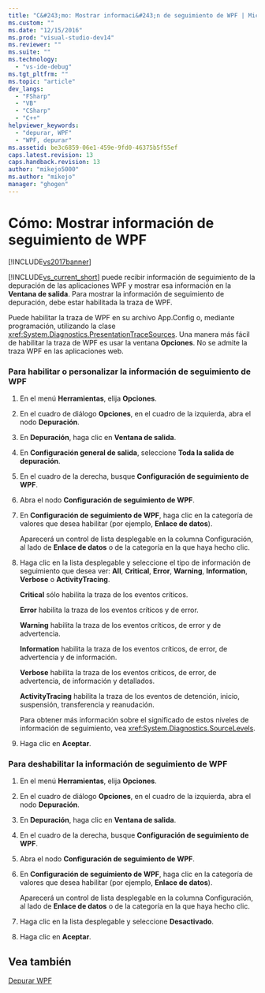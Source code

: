 ```yaml
---
title: "C&#243;mo: Mostrar informaci&#243;n de seguimiento de WPF | Microsoft Docs"
ms.custom: ""
ms.date: "12/15/2016"
ms.prod: "visual-studio-dev14"
ms.reviewer: ""
ms.suite: ""
ms.technology: 
  - "vs-ide-debug"
ms.tgt_pltfrm: ""
ms.topic: "article"
dev_langs: 
  - "FSharp"
  - "VB"
  - "CSharp"
  - "C++"
helpviewer_keywords: 
  - "depurar, WPF"
  - "WPF, depurar"
ms.assetid: be3c6859-06e1-459e-9fd0-46375b5f55ef
caps.latest.revision: 13
caps.handback.revision: 13
author: "mikejo5000"
ms.author: "mikejo"
manager: "ghogen"
---
```

# C&#243;mo: Mostrar informaci&#243;n de seguimiento de WPF
[!INCLUDE[vs2017banner](../code-quality/includes/vs2017banner.md)]

[!INCLUDE[vs_current_short](../code-quality/includes/vs_current_short_md.md)] puede recibir información de seguimiento de la depuración de las aplicaciones WPF y mostrar esa información en la **Ventana de salida**.  Para mostrar la información de seguimiento de depuración, debe estar habilitada la traza de WPF.  
  
 Puede habilitar la traza de WPF en su archivo App.Config o, mediante programación, utilizando la clase <xref:System.Diagnostics.PresentationTraceSources>.  Una manera más fácil de habilitar la traza de WPF es usar la ventana **Opciones**.  No se admite la traza WPF en las aplicaciones web.  
  
### Para habilitar o personalizar la información de seguimiento de WPF  
  
1.  En el menú **Herramientas**, elija **Opciones**.  
  
2.  En el cuadro de diálogo **Opciones**, en el cuadro de la izquierda, abra el nodo **Depuración**.  
  
3.  En **Depuración**, haga clic en **Ventana de salida**.  
  
4.  En **Configuración general de salida**, seleccione **Toda la salida de depuración**.  
  
5.  En el cuadro de la derecha, busque **Configuración de seguimiento de WPF**.  
  
6.  Abra el nodo **Configuración de seguimiento de WPF**.  
  
7.  En **Configuración de seguimiento de WPF**, haga clic en la categoría de valores que desea habilitar \(por ejemplo, **Enlace de datos**\).  
  
     Aparecerá un control de lista desplegable en la columna Configuración, al lado de **Enlace de datos** o de la categoría en la que haya hecho clic.  
  
8.  Haga clic en la lista desplegable y seleccione el tipo de información de seguimiento que desea ver: **All**, **Critical**, **Error**, **Warning**, **Information**, **Verbose** o **ActivityTracing**.  
  
     **Critical** sólo habilita la traza de los eventos críticos.  
  
     **Error** habilita la traza de los eventos críticos y de error.  
  
     **Warning** habilita la traza de los eventos críticos, de error y de advertencia.  
  
     **Information** habilita la traza de los eventos críticos, de error, de advertencia y de información.  
  
     **Verbose** habilita la traza de los eventos críticos, de error, de advertencia, de información y detallados.  
  
     **ActivityTracing** habilita la traza de los eventos de detención, inicio, suspensión, transferencia y reanudación.  
  
     Para obtener más información sobre el significado de estos niveles de información de seguimiento, vea <xref:System.Diagnostics.SourceLevels>.  
  
9. Haga clic en **Aceptar**.  
  
### Para deshabilitar la información de seguimiento de WPF  
  
1.  En el menú **Herramientas**, elija **Opciones**.  
  
2.  En el cuadro de diálogo **Opciones**, en el cuadro de la izquierda, abra el nodo **Depuración**.  
  
3.  En **Depuración**, haga clic en **Ventana de salida**.  
  
4.  En el cuadro de la derecha, busque **Configuración de seguimiento de WPF**.  
  
5.  Abra el nodo **Configuración de seguimiento de WPF**.  
  
6.  En **Configuración de seguimiento de WPF**, haga clic en la categoría de valores que desea habilitar \(por ejemplo, **Enlace de datos**\).  
  
     Aparecerá un control de lista desplegable en la columna Configuración, al lado de **Enlace de datos** o de la categoría en la que haya hecho clic.  
  
7.  Haga clic en la lista desplegable y seleccione **Desactivado**.  
  
8.  Haga clic en **Aceptar**.  
  
## Vea también  
 [Depurar WPF](../debugger/debugging-wpf.md)